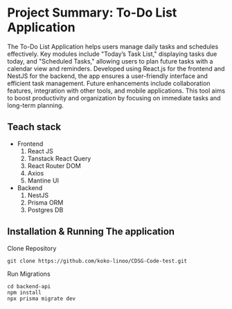 # Project Summary: To-Do List Application

The To-Do List Application helps users manage daily tasks and schedules effectively. Key modules include "Today’s Task List," displaying tasks due today, and "Scheduled Tasks," allowing users to plan future tasks with a calendar view and reminders. Developed using React.js for the frontend and NestJS for the backend, the app ensures a user-friendly interface and efficient task management. Future enhancements include collaboration features, integration with other tools, and mobile applications. This tool aims to boost productivity and organization by focusing on immediate tasks and long-term planning.

## Teach stack

- Frontend
  1. React JS
  2. Tanstack React Query
  3. React Router DOM
  4. Axios
  5. Mantine UI
- Backend
  1. NestJS
  2. Prisma ORM
  3. Postgres DB

## Installation & Running The application

Clone Repository

```
git clone https://github.com/koko-linoo/CDSG-Code-test.git
```

Run Migrations

```
cd backend-api
npm install
npx prisma migrate dev
```

